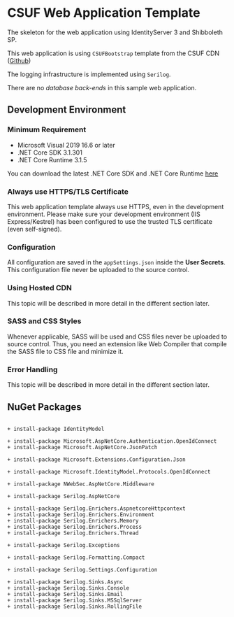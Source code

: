 # CSUF Web Application Template

The skeleton for the web application using IdentityServer 3 and Shibboleth SP.  

This web application is using `CSUFBootstrap` template from the CSUF CDN ([Github](https://github.com/CSUF/CSUFCDN))

The logging infrastructure is implemented using `Serilog`.

There are no _database back-ends_ in this sample web application.




## Development Environment

### Minimum Requirement

* Microsoft Visual 2019 16.6 or later
* .NET Core SDK 3.1.301
* .NET Core Runtime 3.1.5  

You can download the latest .NET Core SDK and .NET Core Runtime [here](https://dotnet.microsoft.com/download/dotnet-core/3.1)


### Always use HTTPS/TLS Certificate
This web application template always use HTTPS, even in the development environment.
Please make sure your development environment (IIS Express/Kestrel) has been configured to use the trusted TLS certificate (even self-signed).


### Configuration

All configuration are saved in the `appSettings.json` inside the **User Secrets**.  This configuration file never be uploaded to the source control.


### Using Hosted CDN


This topic will be described in more detail in the different section later.


### SASS and CSS Styles

Whenever applicable, SASS will be used and CSS files never be uploaded to source control.  Thus, you need an extension like Web Compiler that compile the SASS file to CSS file and minimize it.


### Error Handling


This topic will be described in more detail in the different section later.


## NuGet Packages

```

+ install-package IdentityModel

+ install-package Microsoft.AspNetCore.Authentication.OpenIdConnect
+ install-package Microsoft.AspNetCore.JsonPatch

+ install-package Microsoft.Extensions.Configuration.Json

+ install-package Microsoft.IdentityModel.Protocols.OpenIdConnect

+ install-package NWebSec.AspNetCore.Middleware

+ install-package Serilog.AspNetCore

+ install-package Serilog.Enrichers.AspnetcoreHttpcontext
+ install-package Serilog.Enrichers.Environment
+ install-package Serilog.Enrichers.Memory
+ install-package Serilog.Enrichers.Process
+ install-package Serilog.Enrichers.Thread

+ install-package Serilog.Exceptions

+ install-package Serilog.Formatting.Compact

+ install-package Serilog.Settings.Configuration

+ install-package Serilog.Sinks.Async
+ install-package Serilog.Sinks.Console
+ install-package Serilog.Sinks.Email
+ install-package Serilog.Sinks.MSSqlServer
+ install-package Serilog.Sinks.RollingFile

```
 